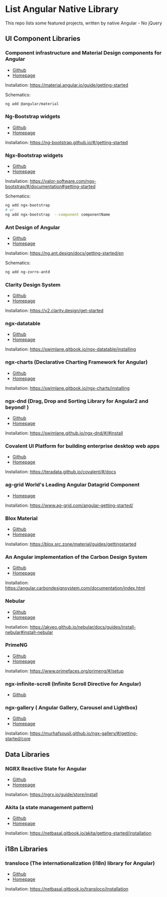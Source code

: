 # List Angular Native Library

This repo lists some featured projects, written by native Angular - No jQuery

## UI Component Libraries

### Component infrastructure and Material Design components for Angular

- [Github](https://github.com/angular/components)
- [Homepage](https://material.angular.io/)

Installation: https://material.angular.io/guide/getting-started

Schematics:
```bash
ng add @angular/material
```

### Ng-Bootstrap widgets

- [Github](https://github.com/ng-bootstrap/ng-bootstrap)
- [Homepage](https://ng-bootstrap.github.io/)

Installation: https://ng-bootstrap.github.io/#/getting-started


### Ngx-Bootstrap widgets

- [Github](https://github.com/valor-software/ngx-bootstrap)
- [Homepage](https://valor-software.com/ngx-bootstrap/)

Installation: https://valor-software.com/ngx-bootstrap/#/documentation#getting-started

Schematics:
```bash
ng add ngx-bootstrap
# or
ng add ngx-bootstrap  --component componentName
```

### Ant Design of Angular

- [Github](https://github.com/NG-ZORRO/ng-zorro-antd)
- [Homepage](https://ng.ant.design/docs/introduce/en)

Installation: https://ng.ant.design/docs/getting-started/en

Schematics:
```bash
ng add ng-zorro-antd
```

### Clarity Design System

- [Github](https://github.com/vmware/clarity/)
- [Homepage](https://clarity.design/)

Installation: https://v2.clarity.design/get-started

### ngx-datatable

- [Github](https://github.com/swimlane/ngx-datatable)
- [Homepage](http://swimlane.github.io/ngx-datatable/)

Installation: https://swimlane.gitbook.io/ngx-datatable/installing

### ngx-charts (Declarative Charting Framework for Angular)

- [Github](https://github.com/swimlane/ngx-charts)
- [Homepage](http://swimlane.github.io/ngx-charts/)

Installation: https://swimlane.gitbook.io/ngx-charts/installing

### ngx-dnd (Drag, Drop and Sorting Library for Angular2 and beyond! )

- [Github](https://github.com/swimlane/ngx-dnd)
- [Homepage](http://swimlane.github.io/ngx-dnd/)

Installation: https://swimlane.github.io/ngx-dnd/#/#install

### Covalent UI Platform for building enterprise desktop web apps

- [Github](https://github.com/teradata/covalent)
- [Homepage](https://teradata.github.io/covalent/)

Installation: https://teradata.github.io/covalent/#/docs

### ag-grid World's Leading Angular Datagrid Component

- [Homepage](https://www.ag-grid.com/best-angular-2-data-grid/)

Installation: https://www.ag-grid.com/angular-getting-started/

### Blox Material 

- [Github](https://github.com/src-zone/material)
- [Homepage](https://blox.src.zone/material)

Installation: https://blox.src.zone/material/guides/gettingstarted

### An Angular implementation of the Carbon Design System

- [Github](https://github.com/IBM/carbon-components-angular)
- [Homepage](https://angular.carbondesignsystem.com)

Installation: https://angular.carbondesignsystem.com/documentation/index.html

### Nebular

- [Github](https://github.com/akveo/nebular/)
- [Homepage](https://akveo.github.io/nebular/)

Installation: https://akveo.github.io/nebular/docs/guides/install-nebular#install-nebular

### PrimeNG

- [Github](https://github.com/primefaces/primeng)
- [Homepage](https://www.primefaces.org/primeng/#/)

Installation: https://www.primefaces.org/primeng/#/setup

### ngx-infinite-scroll (Infinite Scroll Directive for Angular)

- [Github](https://github.com/orizens/ngx-infinite-scroll)

### ngx-gallery ( Angular Gallery, Carousel and Lightbox)

- [Github](https://github.com/MurhafSousli/ngx-gallery)
- [Homepage](https://murhafsousli.github.io/ngx-gallery/#/)

Installation: https://murhafsousli.github.io/ngx-gallery/#/getting-started/core

## Data Libraries

### NGRX Reactive State for Angular

- [Github](https://github.com/ngrx/platform)
- [Homepage](https://ngrx.io/)

Installation: https://ngrx.io/guide/store/install

### Akita (a state management pattern)

- [Github](https://github.com/datorama/akita)
- [Homepage](https://netbasal.gitbook.io/akita/)

Installation: https://netbasal.gitbook.io/akita/getting-started/installation

## i18n Libraries

### transloco (The internationalization (i18n) library for Angular)

- [Github](https://github.com/ngneat/transloco)
- [Homepage](https://transloco.netlify.com)

Installation: https://netbasal.gitbook.io/transloco/installation

